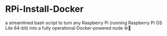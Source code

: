 # RPi-Install-Docker
a streamlined bash script to turn any Raspberry Pi (running Raspberry Pi OS Lite 64-bit) into a fully operational Docker-powered node ⚙️🐳
